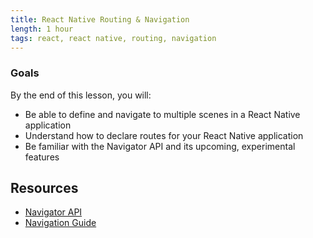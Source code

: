 ```yaml
---
title: React Native Routing & Navigation
length: 1 hour
tags: react, react native, routing, navigation
---
```


### Goals

By the end of this lesson, you will:
* Be able to define and navigate to multiple scenes in a React Native application
* Understand how to declare routes for your React Native application
* Be familiar with the Navigator API and its upcoming, experimental features

## Resources
- [Navigator API](https://facebook.github.io/react-native/docs/navigator.html)
- [Navigation Guide](https://facebook.github.io/react-native/docs/navigation.html)